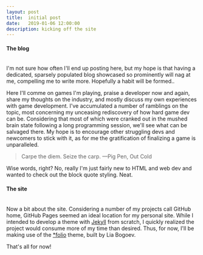 ```yaml
---
layout: post
title:  initial post
date:   2019-01-06 12:00:00
description: kicking off the site
---
```


#### The blog
</br>
I'm not sure how often I'll end up posting here, but my hope is that having a dedicated, sparsely populated blog showcased so prominently will nag at me, compelling me to write more. Hopefully a habit will be formed..

Here I'll comme on games I'm playing, praise a developer now and again, share my thoughts on the industry, and mostly discuss my own experiences with game development. I've accumulated a number of ramblings on the topic, most concerning my unceasing rediscovery of how hard game dev can be. Considering that most of which were cranked out in the mushed brain state following a long programming session, we'll see what can be salvaged there. My hope is to encourage other struggling devs and newcomers to stick with it, as for me the gratification of finalizing a game is unparalleled.

<blockquote>
    Carpe the diem. Seize the carp. 
    —Pig Pen, Out Cold
</blockquote>

Wise words, right? No, really I'm just fairly new to HTML and web dev and wanted to check out the block quote styling. Neat.

#### The site
</br>
Now a bit about the site. Considering a number of my projects call GitHub home, GitHub Pages seemed an ideal location for my personal site. While I intended to develop a theme with <a href="http://jekyllrb.com" target="_blank">Jekyll</a> from scratch, I quickly realized the project would consume more of my time than desired. Thus, for now, I'll be making use of the <a href="http://jekyllthemes.org/themes/folio/" target="_blank">*folio</a> theme, built by Lia Bogoev.

That's all for now! 
